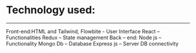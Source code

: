 <h1> Technology used: </h1 >
<hr />
Front-end:HTML and Tailwind, Flowbite - User Interface React – Functionalities Redux – State management Back – end: Node js – Functionality Mongo Db – Database Express js – Server DB connectivity
